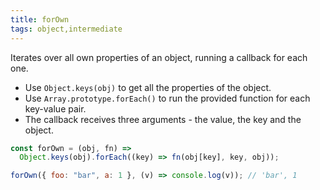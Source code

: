 ```yaml
---
title: forOwn
tags: object,intermediate
---
```


Iterates over all own properties of an object, running a callback for each one.

- Use `Object.keys(obj)` to get all the properties of the object.
- Use `Array.prototype.forEach()` to run the provided function for each key-value pair.
- The callback receives three arguments - the value, the key and the object.

```js
const forOwn = (obj, fn) =>
  Object.keys(obj).forEach((key) => fn(obj[key], key, obj));
```

```js
forOwn({ foo: "bar", a: 1 }, (v) => console.log(v)); // 'bar', 1
```
